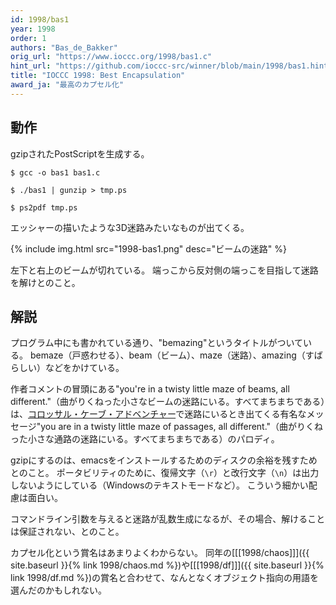 ```yaml
---
id: 1998/bas1
year: 1998
order: 1
authors: "Bas_de_Bakker"
orig_url: "https://www.ioccc.org/1998/bas1.c"
hint_url: "https://github.com/ioccc-src/winner/blob/main/1998/bas1.hint"
title: "IOCCC 1998: Best Encapsulation"
award_ja: "最高のカプセル化"
---
```


## 動作

gzipされたPostScriptを生成する。

```
$ gcc -o bas1 bas1.c

$ ./bas1 | gunzip > tmp.ps

$ ps2pdf tmp.ps
```

エッシャーの描いたような3D迷路みたいなものが出てくる。

{% include img.html src="1998-bas1.png" desc="ビームの迷路" %}

左下と右上のビームが切れている。
端っこから反対側の端っこを目指して迷路を解けとのこと。

## 解説

プログラム中にも書かれている通り、"bemazing"というタイトルがついている。
bemaze（戸惑わせる）、beam（ビーム）、maze（迷路）、amazing（すばらしい）などをかけている。

作者コメントの冒頭にある"you're in a twisty little maze of beams, all different."（曲がりくねった小さなビームの迷路にいる。すべてまちまちである）は、[コロッサル・ケーブ・アドベンチャー](https://ja.wikipedia.org/wiki/%e3%82%b3%e3%83%ad%e3%83%83%e3%82%b5%e3%83%ab%e3%83%bb%e3%82%b1%e3%83%bc%e3%83%96%e3%83%bb%e3%82%a2%e3%83%89%e3%83%99%e3%83%b3%e3%83%81%e3%83%a3%e3%83%bc)で迷路にいるとき出てくる有名なメッセージ"you are in a twisty little maze of passages, all different."（曲がりくねった小さな通路の迷路にいる。すべてまちまちである）のパロディ。

gzipにするのは、emacsをインストールするためのディスクの余裕を残すためとのこと。
ポータビリティのために、復帰文字（`\r`）と改行文字（`\n`）は出力しないようにしている（Windowsのテキストモードなど）。
こういう細かい配慮は面白い。

コマンドライン引数を与えると迷路が乱数生成になるが、その場合、解けることは保証されない、とのこと。

カプセル化という賞名はあまりよくわからない。
同年の[[[1998/chaos]]]({{ site.baseurl }}{% link 1998/chaos.md %})や[[[1998/df]]]({{ site.baseurl }}{% link 1998/df.md %})の賞名と合わせて、なんとなくオブジェクト指向の用語を選んだのかもしれない。

